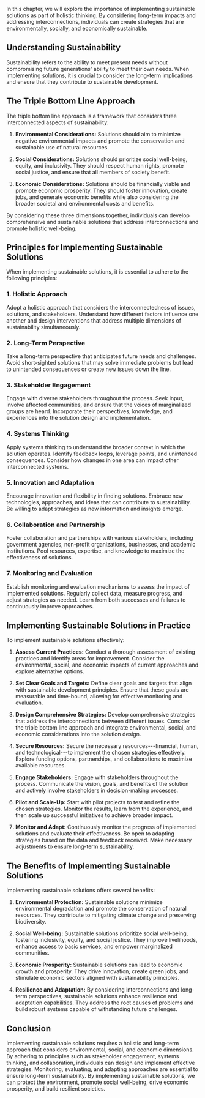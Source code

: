 
In this chapter, we will explore the importance of implementing sustainable solutions as part of holistic thinking. By considering long-term impacts and addressing interconnections, individuals can create strategies that are environmentally, socially, and economically sustainable.

Understanding Sustainability
----------------------------

Sustainability refers to the ability to meet present needs without compromising future generations' ability to meet their own needs. When implementing solutions, it is crucial to consider the long-term implications and ensure that they contribute to sustainable development.

The Triple Bottom Line Approach
-------------------------------

The triple bottom line approach is a framework that considers three interconnected aspects of sustainability:

1. **Environmental Considerations:** Solutions should aim to minimize negative environmental impacts and promote the conservation and sustainable use of natural resources.

2. **Social Considerations:** Solutions should prioritize social well-being, equity, and inclusivity. They should respect human rights, promote social justice, and ensure that all members of society benefit.

3. **Economic Considerations:** Solutions should be financially viable and promote economic prosperity. They should foster innovation, create jobs, and generate economic benefits while also considering the broader societal and environmental costs and benefits.

By considering these three dimensions together, individuals can develop comprehensive and sustainable solutions that address interconnections and promote holistic well-being.

Principles for Implementing Sustainable Solutions
-------------------------------------------------

When implementing sustainable solutions, it is essential to adhere to the following principles:

### 1. Holistic Approach

Adopt a holistic approach that considers the interconnectedness of issues, solutions, and stakeholders. Understand how different factors influence one another and design interventions that address multiple dimensions of sustainability simultaneously.

### 2. Long-Term Perspective

Take a long-term perspective that anticipates future needs and challenges. Avoid short-sighted solutions that may solve immediate problems but lead to unintended consequences or create new issues down the line.

### 3. Stakeholder Engagement

Engage with diverse stakeholders throughout the process. Seek input, involve affected communities, and ensure that the voices of marginalized groups are heard. Incorporate their perspectives, knowledge, and experiences into the solution design and implementation.

### 4. Systems Thinking

Apply systems thinking to understand the broader context in which the solution operates. Identify feedback loops, leverage points, and unintended consequences. Consider how changes in one area can impact other interconnected systems.

### 5. Innovation and Adaptation

Encourage innovation and flexibility in finding solutions. Embrace new technologies, approaches, and ideas that can contribute to sustainability. Be willing to adapt strategies as new information and insights emerge.

### 6. Collaboration and Partnership

Foster collaboration and partnerships with various stakeholders, including government agencies, non-profit organizations, businesses, and academic institutions. Pool resources, expertise, and knowledge to maximize the effectiveness of solutions.

### 7. Monitoring and Evaluation

Establish monitoring and evaluation mechanisms to assess the impact of implemented solutions. Regularly collect data, measure progress, and adjust strategies as needed. Learn from both successes and failures to continuously improve approaches.

Implementing Sustainable Solutions in Practice
----------------------------------------------

To implement sustainable solutions effectively:

1. **Assess Current Practices:** Conduct a thorough assessment of existing practices and identify areas for improvement. Consider the environmental, social, and economic impacts of current approaches and explore alternative options.

2. **Set Clear Goals and Targets:** Define clear goals and targets that align with sustainable development principles. Ensure that these goals are measurable and time-bound, allowing for effective monitoring and evaluation.

3. **Design Comprehensive Strategies:** Develop comprehensive strategies that address the interconnections between different issues. Consider the triple bottom line approach and integrate environmental, social, and economic considerations into the solution design.

4. **Secure Resources:** Secure the necessary resources---financial, human, and technological---to implement the chosen strategies effectively. Explore funding options, partnerships, and collaborations to maximize available resources.

5. **Engage Stakeholders:** Engage with stakeholders throughout the process. Communicate the vision, goals, and benefits of the solution and actively involve stakeholders in decision-making processes.

6. **Pilot and Scale-Up:** Start with pilot projects to test and refine the chosen strategies. Monitor the results, learn from the experience, and then scale up successful initiatives to achieve broader impact.

7. **Monitor and Adapt:** Continuously monitor the progress of implemented solutions and evaluate their effectiveness. Be open to adapting strategies based on the data and feedback received. Make necessary adjustments to ensure long-term sustainability.

The Benefits of Implementing Sustainable Solutions
--------------------------------------------------

Implementing sustainable solutions offers several benefits:

1. **Environmental Protection:** Sustainable solutions minimize environmental degradation and promote the conservation of natural resources. They contribute to mitigating climate change and preserving biodiversity.

2. **Social Well-being:** Sustainable solutions prioritize social well-being, fostering inclusivity, equity, and social justice. They improve livelihoods, enhance access to basic services, and empower marginalized communities.

3. **Economic Prosperity:** Sustainable solutions can lead to economic growth and prosperity. They drive innovation, create green jobs, and stimulate economic sectors aligned with sustainability principles.

4. **Resilience and Adaptation:** By considering interconnections and long-term perspectives, sustainable solutions enhance resilience and adaptation capabilities. They address the root causes of problems and build robust systems capable of withstanding future challenges.

Conclusion
----------

Implementing sustainable solutions requires a holistic and long-term approach that considers environmental, social, and economic dimensions. By adhering to principles such as stakeholder engagement, systems thinking, and collaboration, individuals can design and implement effective strategies. Monitoring, evaluating, and adapting approaches are essential to ensure long-term sustainability. By implementing sustainable solutions, we can protect the environment, promote social well-being, drive economic prosperity, and build resilient societies.
